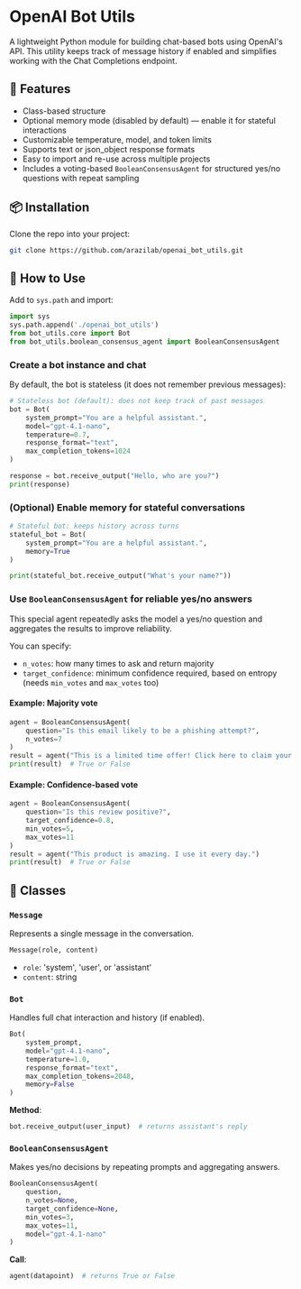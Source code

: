 # OpenAI Bot Utils

A lightweight Python module for building chat-based bots using OpenAI's API. This utility keeps track of message history if enabled and simplifies working with the Chat Completions endpoint.

## 🧠 Features

- Class-based structure
- Optional memory mode (disabled by default) — enable it for stateful interactions
- Customizable temperature, model, and token limits
- Supports text or json_object response formats
- Easy to import and re-use across multiple projects
- Includes a voting-based `BooleanConsensusAgent` for structured yes/no questions with repeat sampling

## 📦 Installation

Clone the repo into your project:

```bash
git clone https://github.com/arazilab/openai_bot_utils.git
```

## 🧩 How to Use

Add to `sys.path` and import:

```python
import sys
sys.path.append('./openai_bot_utils')
from bot_utils.core import Bot
from bot_utils.boolean_consensus_agent import BooleanConsensusAgent
```

### Create a bot instance and chat

By default, the bot is stateless (it does not remember previous messages):

```python
# Stateless bot (default): does not keep track of past messages
bot = Bot(
    system_prompt="You are a helpful assistant.",
    model="gpt-4.1-nano",
    temperature=0.7,
    response_format="text",
    max_completion_tokens=1024
)

response = bot.receive_output("Hello, who are you?")
print(response)
```

### (Optional) Enable memory for stateful conversations

```python
# Stateful bot: keeps history across turns
stateful_bot = Bot(
    system_prompt="You are a helpful assistant.",
    memory=True
)

print(stateful_bot.receive_output("What's your name?"))
```

### Use `BooleanConsensusAgent` for reliable yes/no answers

This special agent repeatedly asks the model a yes/no question and aggregates the results to improve reliability.

You can specify:
- `n_votes`: how many times to ask and return majority
- `target_confidence`: minimum confidence required, based on entropy (needs `min_votes` and `max_votes` too)

#### Example: Majority vote

```python
agent = BooleanConsensusAgent(
    question="Is this email likely to be a phishing attempt?",
    n_votes=7
)
result = agent("This is a limited time offer! Click here to claim your prize.")
print(result)  # True or False
```

#### Example: Confidence-based vote

```python
agent = BooleanConsensusAgent(
    question="Is this review positive?",
    target_confidence=0.8,
    min_votes=5,
    max_votes=11
)
result = agent("This product is amazing. I use it every day.")
print(result)  # True or False
```

## 🧱 Classes

### `Message`

Represents a single message in the conversation.

```python
Message(role, content)
```

- `role`: 'system', 'user', or 'assistant'
- `content`: string

### `Bot`

Handles full chat interaction and history (if enabled).

```python
Bot(
    system_prompt,
    model="gpt-4.1-nano",
    temperature=1.0,
    response_format="text",
    max_completion_tokens=2048,
    memory=False
)
```

**Method**:

```python
bot.receive_output(user_input)  # returns assistant's reply
```

### `BooleanConsensusAgent`

Makes yes/no decisions by repeating prompts and aggregating answers.

```python
BooleanConsensusAgent(
    question,
    n_votes=None,
    target_confidence=None,
    min_votes=3,
    max_votes=11,
    model="gpt-4.1-nano"
)
```

**Call**:

```python
agent(datapoint)  # returns True or False
```
